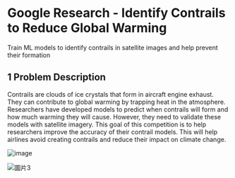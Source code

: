 # Google Research - Identify Contrails to Reduce Global Warming
  Train ML models to identify contrails in satellite images and help prevent their formation

## 1  Problem Description 
  Contrails are clouds of ice crystals that form in aircraft engine exhaust. They can contribute to global warming by trapping heat in the atmosphere. Researchers have developed models to predict when contrails will form and how much warming they will cause. However, they need to validate these models with satellite imagery.
This goal of this competition is to help researchers improve the accuracy of their contrail models. This will help airlines avoid creating contrails and reduce their impact on climate change.

![image](https://github.com/zhamba1130/contrail-detection/assets/58042279/ead492e9-9170-4700-aa43-1b4a5aea948c)

![圖片3](https://github.com/zhamba1130/contrail-detection/assets/58042279/e8412f2f-3930-4281-bf29-55914285210f)



